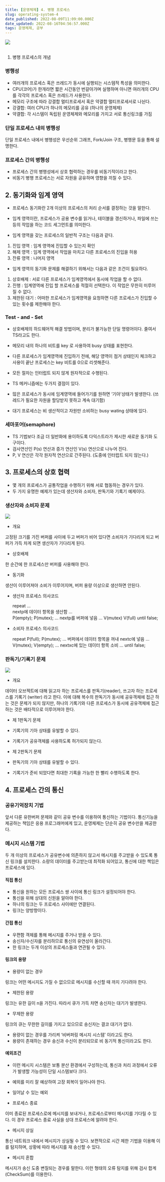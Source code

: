 ```yaml
---
title: [운영체제] 4. 병행 프로세스
slug: operating-system-4
date_published: 2022-08-09T11:09:00.000Z
date_updated: 2022-08-16T04:56:57.000Z
tags: 운영체제, 공부
---
```


![](https://blog.kakaocdn.net/dn/rORtW/btrEH5achFe/gGujFT79WkFyqGK9NafL5K/img.png)
## 
1. 병행 프로세스의 개념

### 병행성

- 여러개의 프로세스 혹은 쓰레드가 동시에 실행되는 시스템적 특성을 의미한다.
- CPU(코어)가 한개라면 짧은 시간동안 번갈아가며 실행하며 아니면 여러개의 CPU를 각각의 프로세스 혹은 쓰레드가 사용한다.
- 메모리 구조에 따라 강결합 멀티프로세서 혹은 약결합 멀티프로세서로 나뉜다.
- 강결합: 여러 CPU가 하나의 메모리를 공유 (하나의 운영체제)
- 약결합: 각 시스템이 독립된 운영체제와 메모리를 가지고 서로 통신링크를 가짐

### 단일 프로세스 내의 병행성

단일 프로세스 내에서 병행성은 우선순위 그래프, Fork/Join 구조, 병행문 등을 통해 설명한다.

### 프로세스 간의 병행성

- 프로세스 간의 병행성에서 상호 협력하는 경우를 비동기적이라고 한다.
- 비동기 병행 프로세스는 서로 자원을 공유하며 영향을 끼칠 수 있다.

## 2. 동기화와 임계 영역

- 프로세스 동기화란 2개 이상의 프로세스의 처리 순서를 결정하는 것을 말한다.
- 임계 영역이란, 프로세스가 공용 변수를 읽거나, 테이블을 갱신하거나, 파일에 쓰는 등의 작업을 하는 코드 세그먼트를 의미한다.

- 임계 영역을 갖는 프로세스의 일반적 구조는 다음과 같다.

1. 진입 영역 : 임계 영역에 진입할 수 있는지 확인
2. 해제 영역 : 임계 영역에서 작업을 마치고 다른 프로세스의 진입을 허용
3. 잔류 영역 : 나머지 영역

- 임계 영역의 동기화 문제를 해결하기 위해서는 다음과 같은 조건이 필요하다.

1. 상호배제 : 서로 다른 프로세스가 임계영역에서 동시에 작업을 할 수 없다.
2. 진행 : 임계영역에 진입 할 프로세스를 적절히 선택한다. 이 작업은 무한히 미루어 질 수 없다.
3. 제한된 대기 : 어떠한 프로세스가 임계영역을 요청하면 다른 프로세스가 진입할 수 있는 횟수를 제한해야 한다.

### Test - and - Set

- 상호배제의 하드웨어적 해결 방법이며, 분리가 불가능한 단일 명령어이다. 줄여서 TS라고도 한다.
- 메모리 내의 하나의 비트를 key 로 사용하여 busy 상태를 표현한다.
- 다른 프로세스가 임계영역에 진입하기 전에, 해당 영역이 점거 상태인지 체크하고 사용이 끝난 프로세스는 key 비트를 0으로 리셋해준다.
- 모든 절차는 인터럽트 되지 않게 원자적으로 수행된다.

- TS 메커니즘에는 두가지 결점이 있다.

- 많은 프로세스가 동시에 임계영역에 들어가기를 원하면 ‘기아’상태가 발생한다. (쓰레드가 필요한 자원을 할당받지 못하고 계속 대기함)
- 대기 프로세스는 비 생산적이고 자원만 소비하는 busy wating 상태에 있다.

### 세마포어(semaphore)

- TS 기법보다 조금 더 일반화에 용이하도록 다익스트라가 제시한 새로운 동기화 도구이다.
- 검사연산인 P(s) 연산과 증가 연산인 V(s) 연산으로 나누어 진다.
- P, V 연산은 각각 원자적 연산으로 간주된다. (도중에 인터럽트 되지 않는다.)

## 3. 프로세스의 상호 협력

- 몇 개의 프로세스가 공통작업을 수행하기 위해 서로 협동하는 경우가 있다.
- 두 가지 유명한 예제가 있는데 생산자와 소비자, 판독기와 기록기 예제이다.

### 생산자와 소비자 문제
![](https://blog.kakaocdn.net/dn/cpHzY0/btrBJMxGfq0/NlgwyweQE4jcWGiBJFDCI1/img.png)
- 개요

고정된 크기를 가진 버퍼를 사이에 두고 버퍼가 비어 있다면 소비자가 기다리게 되고 버퍼가 가득 차게 되면 생산자가 기다리게 된다.
- 상호배제

한 순간에 한 프로세스만 버퍼를 사용해야 한다.
- 동기화

생산이 이루어져야 소비가 이루어지며, 버퍼 용량 이상으로 생산하면 안된다.

- 생산자 프로세스 의사코드

    repeat
        ...         
        nextp에 데이터 항목을 생산함
        ...         
        P(empty);
        P(mutex);
        ...
        nextp를 버퍼에 넣음
        ...
        V(mutex)
    	V(full)
    until false;

- 소비자 프로세스 의사코드

    repeat
        P(full);
        P(mutex);
        ...
        버퍼에서 데이터 항목을 꺼내 nextc에 넣음
        ...
        V(mutex);
        V(empty);
        ...
        nextxc에 있는 데이터 항목 소비
        ...
    until false;

### 판독기/기록기 문제
![](https://blog.kakaocdn.net/dn/Iy2u6/btrBF4s3kWs/aksltgoMebCZvkwUKGZ621/img.png)
- 개요

데이터 오브젝트에 대해 읽고자 하는 프로세스를 판독기(reader), 쓰고자 하는 프로세스를 기록기 (writer) 라고 한다. 이에 대해 복수의 판독기가 동시에 공유객체에 접근 하는 것은 문제가 되지 않지만, 하나의 기록기와 다른 프로세스가 동시에 공유객체에 접근하는 것은 배타적으로 이루어져야 한다.
- 제 1판독기 문제

- 기록기의 기아 상태를 유발할 수 있다.
- 기록기가 공유객체를 사용하도록 허가되지 않는다.

- 제 2판독기 문제

- 판독기의 기아 상태를 유발할 수 있다.

- 기록기가 준비 되었다면 최대한 기록을 가능한 한 빨리 수행하도록 한다.

## 4. 프로세스 간의 통신

### 공유기억장치 기법

앞서 다룬 유한버퍼 문제와 같이 공유 변수를 이용하여 통신하는 기법이다. 통신기능을 제공하는 책임은 응용 프로그래머에게 있고, 운영체제는 단순히 공유 변수만을 제공한다.

### 메시지 시스템 기법

두 개 이상의 프로세스가 공유변수에 의존하지 않고서 메시지를 주고받을 수 있도록 통신 링크를 설치한다. 소량의 데이터를 주고받는데 최적화 되어있고, 통신에 대한 책임은 프로세스에 있다.

#### 직접 통신

- 통신을 원하는 모든 프로세스 쌍 사이에 통신 링크가 설정되어야 한다.
- 통신을 위해 상대의 신원을 알아야 한다.
- 하나의 링크는 두 프로세스 사이에만 연결된다.
- 링크는 양방향이다.

#### 간접 통신

- 우편함 객체를 통해 메시지를 주거나 받을 수 있다.
- 송신자/수신자를 분리하므로 통신의 유연성이 올라간다.
- 한 링크는 두개 이상의 프로세스들과 연관될 수 있다.

#### 링크의 용량

- 용량이 없는 경우

링크는 어떤 메시지도 가질 수 없으므로 메시지를 수신할 때 까지 기다려야 한다.
- 제한된 용량

링크는 유한 길이 n을 가진다. 따라서 큐가 가득 차면 송신자는 대기가 발생한다.
- 무제한 용량

링크의 큐는 무한한 길이를 가지고 있으므로 송신자는 결코 대기가 없다.
- 용량이 없는 경우를 가리켜 ‘비버퍼링 메시지 시스템’ 이라고도 한다.
- 용량이 존재하는 경우 송신과 수신이 분리되므로 비 동기적 통신이라고도 한다.

#### 예외조건

- 이런 메시지 시스템은 보통 분산 환경에서 구성하는데, 통신과 처리 과정에서 오류가 발생할 가능성이 단일 시스템보다 크다.
- 예외를 미리 잘 예상하여 고장 회복이 일어나야 한다.

- 일어날 수 있는 예외

- 프로세스 종료

이미 종료된 프로세스로에 메시지를 보내거나, 프로세스로부터 메시지를 기다릴 수 있다. 이 경우 프로세스 종료 사실을 상대 프로세스에 알려야 한다.
- 메시지 상실

통신 네트워크 내에서 메시지가 상실될 수 있다. 보편적으로 시간 제한 기법을 이용해 이를 탐지하며, 상황에 따라 메시지를 재 송신할 수 있다.
- 메시지 혼합

메시지가 송신 도중 변질되는 경우를 말한다. 이런 형태의 오류 탐지를 위해 검사 합계(CheckSum)를 이용한다.
